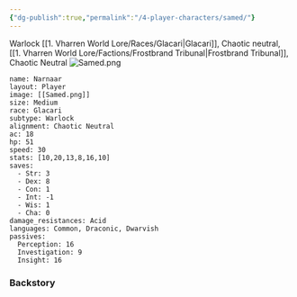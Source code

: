 ```yaml
---
{"dg-publish":true,"permalink":"/4-player-characters/samed/"}
---
```



Warlock [[1. Vharren World Lore/Races/Glacari\|Glacari]], Chaotic neutral, [[1. Vharren World Lore/Factions/Frostbrand Tribunal\|Frostbrand Tribunal]], Chaotic Neutral
![Samed.png](/img/user/z.%20Assets/Samed.png)

```statblock
name: Narnaar
layout: Player
image: [[Samed.png]]
size: Medium
race: Glacari
subtype: Warlock
alignment: Chaotic Neutral
ac: 18
hp: 51
speed: 30
stats: [10,20,13,8,16,10]
saves:
  - Str: 3
  - Dex: 8
  - Con: 1
  - Int: -1
  - Wis: 1
  - Cha: 0
damage_resistances: Acid
languages: Common, Draconic, Dwarvish
passives:
  Perception: 16
  Investigation: 9
  Insight: 16
```

### Backstory